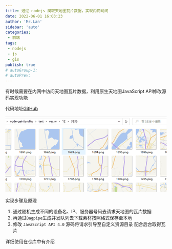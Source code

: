 ```yaml
--- 
title: 通过 nodejs 爬取天地图瓦片数据，实现内网访问
date: 2022-06-01 16:03:23
author: 'Mr.Lan'
sidebar: 'auto'
categories: 
 - 前端
tags: 
 - nodejs
 - js
 - gis
publish: true
# autoGroup-1: 
# autoPrev: 
---
```


有时候需要在内网中访问天地图瓦片数据，利用原生天地图JavaScript API修改源码实现功能
<!-- more -->

代码地址[GitHub](https://github.com/MrLanYX/node-get-tianditu)

![alt](./img/20220601161531.png)

实现步骤及原理

1. 通过随机生成不同的设备名、IP、服务器号码去请求天地图的瓦片数据
2. 再通过`Bagpipe`生成并发队列去下载素材按照格式保存至本地
3. 修改 `JavaScript API 4.0` 源码将请求引导至自定义资源目录 配合后台取得瓦片

详细使用在仓库中有介绍